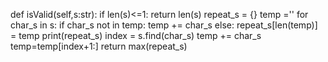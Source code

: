 
def isValid(self,s:str):
        if len(s)<=1:
            return len(s)
        repeat_s = {}
        temp =''
        for char_s in s:
            if char_s not in temp:
                temp += char_s
            else:
                repeat_s[len(temp)] = temp
                print(repeat_s)
                index = s.find(char_s)
                temp += char_s
                temp=temp[index+1:]
        return max(repeat_s)
